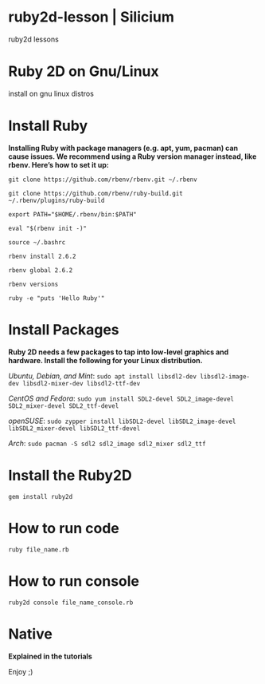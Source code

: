 # ruby2d-lesson | Silicium
ruby2d lessons

# Ruby 2D on Gnu/Linux
install on gnu linux distros

# Install Ruby

<b>Installing Ruby with package managers (e.g. apt, yum, pacman) can cause issues. We recommend using a Ruby version manager instead, like rbenv. Here’s how to set it up:</b>

`git clone https://github.com/rbenv/rbenv.git ~/.rbenv`

`git clone https://github.com/rbenv/ruby-build.git ~/.rbenv/plugins/ruby-build`

`export PATH="$HOME/.rbenv/bin:$PATH"`

`eval "$(rbenv init -)"`

`source ~/.bashrc`

`rbenv install 2.6.2`

`rbenv global 2.6.2`

`rbenv versions`

`ruby -e "puts 'Hello Ruby'"`

# Install Packages

<b>Ruby 2D needs a few packages to tap into low-level graphics and hardware. Install the following for your Linux distribution.</b>

*Ubuntu, Debian, and Mint*:
`sudo apt install libsdl2-dev libsdl2-image-dev libsdl2-mixer-dev libsdl2-ttf-dev`

*CentOS and Fedora*:
`sudo yum install SDL2-devel SDL2_image-devel SDL2_mixer-devel SDL2_ttf-devel`

*openSUSE*:
`sudo zypper install libSDL2-devel libSDL2_image-devel libSDL2_mixer-devel libSDL2_ttf-devel`

*Arch*:
`sudo pacman -S sdl2 sdl2_image sdl2_mixer sdl2_ttf`

# Install the Ruby2D
`gem install ruby2d`

# How to run code
`ruby file_name.rb`

# How to run console 
`ruby2d console file_name_console.rb`

# Native
<b>Explained in the tutorials</b>

Enjoy ;)
